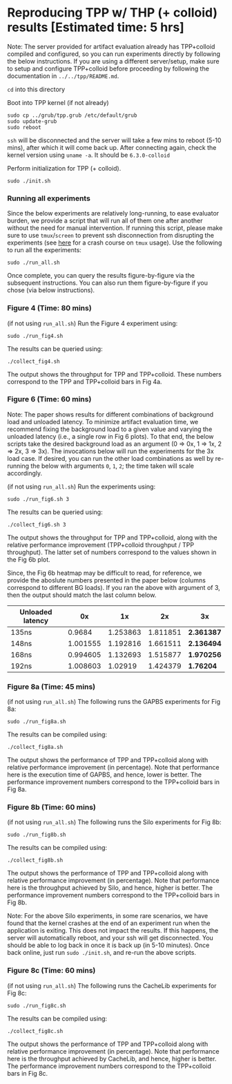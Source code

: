 # Reproducing TPP w/ THP (+ colloid) results [Estimated time: 5 hrs]

Note: The server provided for artifact evaluation already has TPP+colloid compiled and configured, so you can run experiments directly by following the below instructions. If you are using a different server/setup, make sure to setup and configure TPP+colloid before proceeding by following the documentation in `../../tpp/README.md`.  

`cd` into this directory

Boot into TPP kernel (if not already)

```
sudo cp ../grub/tpp.grub /etc/default/grub
sudo update-grub
sudo reboot 
```

`ssh` will be disconnected and the server will take a few mins to reboot (5-10 mins), after which it will come back up. After connecting again, check the kernel version using `uname -a`. It should be `6.3.0-colloid`

Perform initialization for TPP (+ colloid).

```
sudo ./init.sh
```

### Running all experiments

Since the below experiments are relatively long-running, to ease evaluator burden, we provide a script that will run all of them one after another without the need for manual intervention. If running this script, please make sure to use `tmux`/`screen` to prevent ssh disconnection from disrupting the experiments (see [here](../docs/tmux-usage.md) for a crash course on `tmux` usage). Use the following to run all the experiments:

```
sudo ./run_all.sh
```

Once complete, you can query the results figure-by-figure via the subsequent instructions. You can also run them figure-by-figure if you chose (via below instructions).

### Figure 4 (Time: 80 mins)

(if not using `run_all.sh`) Run the Figure 4 experiment using:

```
sudo ./run_fig4.sh
```

The results can be queried using:

```
./collect_fig4.sh
```

The output shows the throughput for TPP and TPP+colloid. These numbers correspond to the TPP and TPP+colloid bars in Fig 4a.

### Figure 6 (Time: 60 mins)

Note: The paper shows results for different combinations of background load and unloaded latency. To minimize artifact evaluation time, we recommend fixing the background load to a given value and varying the unloaded latency (i.e., a single row in Fig 6 plots). To that end, the below scripts take the desired background load as an argument (0 => 0x, 1 => 1x, 2 => 2x, 3 => 3x). The invocations below will run the experiments for the 3x load case. If desired, you can run the other load combinations as well by re-running the below with arguments `0`, `1`, `2`; the time taken will scale accordingly. 

(if not using `run_all.sh`) Run the experiments using:

```
sudo ./run_fig6.sh 3
```

The results can be queried using:

```
./collect_fig6.sh 3
```

The output shows the throughput for TPP and TPP+colloid, along with the relative performance improvement (TPP+colloid throughput / TPP throughput). The latter set of numbers correspond to the values shown in the Fig 6b plot.

Since, the Fig 6b heatmap may be difficult to read, for reference, we provide the aboslute numbers presented in the paper below (columns correspond to different BG loads). If you ran the above with argument of 3, then the output should match the last column below.  

| Unloaded latency | 0x       | 1x       | 2x       | **3x**    |
|------------------|----------|----------|----------|-----------|
| 135ns            | 0.9684   | 1.253863 | 1.811851 | **2.361387**  |
| 148ns            | 1.001555 | 1.192816 | 1.661511 | **2.136494** |
| 168ns            | 0.994605 | 1.132693 | 1.515877 | **1.970256** |
| 192ns            | 1.008603 | 1.02919  | 1.424379 | **1.76204**  |


### Figure 8a (Time: 45 mins)

(if not using `run_all.sh`) The following runs the GAPBS experiments for Fig 8a:

```
sudo ./run_fig8a.sh
```

The results can be compiled using:

```
./collect_fig8a.sh
```

The output shows the performance of TPP and TPP+colloid along with relative performance improvement (in percentage). Note that performance here is the execution time of GAPBS, and hence, lower is better. The performance improvement numbers correspond to the TPP+colloid bars in Fig 8a.

### Figure 8b (Time: 60 mins)

(if not using `run_all.sh`) The following runs the Silo experiments for Fig 8b:

```
sudo ./run_fig8b.sh
```

The results can be compiled using:

```
./collect_fig8b.sh
```

The output shows the performance of TPP and TPP+colloid along with relative performance improvement (in percentage). Note that performance here is the throughput achieved by Silo, and hence, higher is better. The performance improvement numbers correspond to the TPP+colloid bars in Fig 8b.

Note: For the above Silo experiments, in some rare scenarios, we have found that the kernel crashes at the end of an experiment run when the application is exiting. This does not impact the results. If this happens, the server will automatically reboot, and your ssh will get disconnected. You should be able to log back in once it is back up (in 5-10 minutes). Once back online, just run `sudo ./init.sh`, and re-run the above scripts.

### Figure 8c (Time: 60 mins)

(if not using `run_all.sh`) The following runs the CacheLib experiments for Fig 8c:

```
sudo ./run_fig8c.sh
```

The results can be compiled using:

```
./collect_fig8c.sh
```

The output shows the performance of TPP and TPP+colloid along with relative performance improvement (in percentage). Note that performance here is the throughput achieved by CacheLib, and hence, higher is better. The performance improvement numbers correspond to the TPP+colloid bars in Fig 8c.



